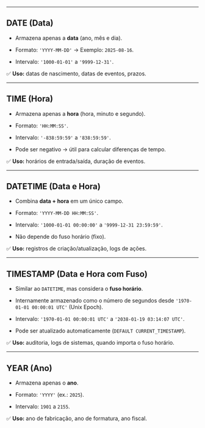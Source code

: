 
---
## **DATE (Data)**

- Armazena apenas a **data** (ano, mês e dia).
    
- Formato: `'YYYY-MM-DD'` → Exemplo: `2025-08-16`.
    
- Intervalo: `'1000-01-01'` a `'9999-12-31'`.
    

✅ **Uso:** datas de nascimento, datas de eventos, prazos.

---
## **TIME (Hora)**

- Armazena apenas a **hora** (hora, minuto e segundo).
    
- Formato: `'HH:MM:SS'`.
    
- Intervalo: `'-838:59:59'` a `'838:59:59'`.
    
- Pode ser negativo → útil para calcular diferenças de tempo.
    

✅ **Uso:** horários de entrada/saída, duração de eventos.

---
## **DATETIME (Data e Hora)**

- Combina **data + hora** em um único campo.
    
- Formato: `'YYYY-MM-DD HH:MM:SS'`.
    
- Intervalo: `'1000-01-01 00:00:00'` a `'9999-12-31 23:59:59'`.
    
- Não depende do fuso horário (fixo).
    

✅ **Uso:** registros de criação/atualização, logs de ações.

---
## **TIMESTAMP (Data e Hora com Fuso)**

- Similar ao `DATETIME`, mas considera o **fuso horário**.
    
- Internamente armazenado como o número de segundos desde `'1970-01-01 00:00:01 UTC'` (Unix Epoch).
    
- Intervalo: `'1970-01-01 00:00:01 UTC'` a `'2038-01-19 03:14:07 UTC'`.
    
- Pode ser atualizado automaticamente (`DEFAULT CURRENT_TIMESTAMP`).
    

✅ **Uso:** auditoria, logs de sistemas, quando importa o fuso horário.

---
## **YEAR (Ano)**

- Armazena apenas o **ano**.
    
- Formato: `'YYYY'` (ex.: `2025`).
    
- Intervalo: `1901` a `2155`.
    

✅ **Uso:** ano de fabricação, ano de formatura, ano fiscal.